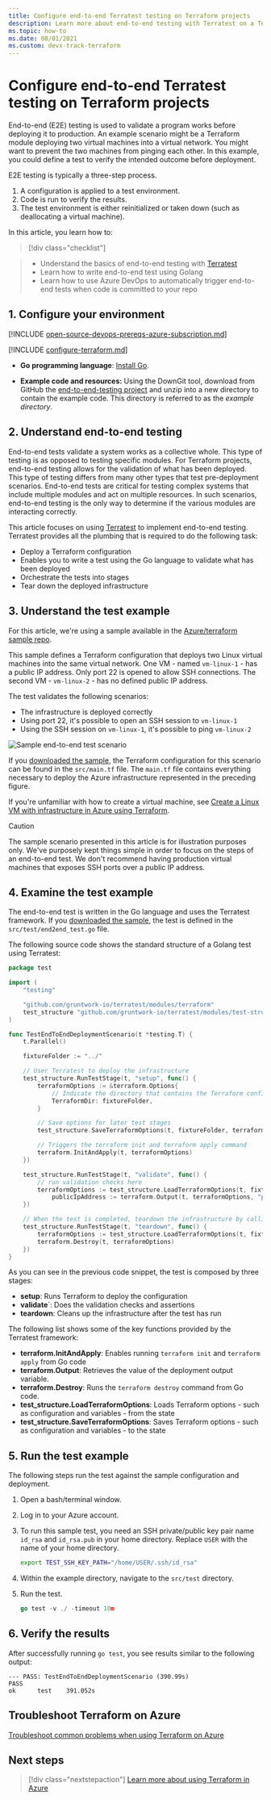 ```yaml
---
title: Configure end-to-end Terratest testing on Terraform projects
description: Learn more about end-to-end testing with Terratest on a Terraform project.
ms.topic: how-to
ms.date: 08/01/2021
ms.custom: devx-track-terraform
---
```


# Configure end-to-end Terratest testing on Terraform projects

End-to-end (E2E) testing is used to validate a program works before deploying it to production. An example scenario might be a Terraform module deploying two virtual machines into a virtual network. You might want to prevent the two machines from pinging each other. In this example, you could define a test to verify the intended outcome before deployment.

E2E testing is typically a three-step process.

1. A configuration is applied to a test environment.
1. Code is run to verify the results.
1. The test environment is either reinitialized or taken down (such as deallocating a virtual machine).

In this article, you learn how to:

> [!div class="checklist"]

> * Understand the basics of end-to-end testing with [Terratest](https://github.com/gruntwork-io/terratest)
> * Learn how to write end-to-end test using Golang
> * Learn how to use Azure DevOps to automatically trigger end-to-end tests when code is committed to your repo

## 1. Configure your environment

[!INCLUDE [open-source-devops-prereqs-azure-subscription.md](../includes/open-source-devops-prereqs-azure-subscription.md)]

[!INCLUDE [configure-terraform.md](includes/configure-terraform.md)]

- **Go programming language**: [Install Go](https://golang.org/dl/).

- **Example code and resources:** Using the DownGit tool, download from GitHub the [end-to-end-testing project](https://downgit.github.io/#/home?url=https://github.com/Azure/terraform/tree/master/samples/end-to-end-testing) and unzip into a new directory to contain the example code. This directory is referred to as the *example directory*.

## 2. Understand end-to-end testing

End-to-end tests validate a system works as a collective whole. This type of testing is as opposed to testing specific modules. For Terraform projects, end-to-end testing allows for the validation of what has been deployed. This type of testing differs from many other types that test pre-deployment scenarios. End-to-end tests are critical for testing complex systems that include multiple modules and act on multiple resources. In such scenarios, end-to-end testing is the only way to determine if the various modules are interacting correctly.

This article focuses on using [Terratest](https://github.com/gruntwork-io/terratest) to implement end-to-end testing. Terratest provides all the plumbing that is required to do the following task:

- Deploy a Terraform configuration
- Enables you to write a test using the Go language to validate what has been deployed
- Orchestrate the tests into stages
- Tear down the deployed infrastructure

## 3. Understand the test example

For this article, we're using a sample available in the [Azure/terraform sample repo](https://github.com/Azure/terraform/blob/master/samples/end-to-end-testing/README.md).

This sample defines a Terraform configuration that deploys two Linux virtual machines into the same virtual network. One VM - named `vm-linux-1` - has a public IP address. Only port 22 is opened to allow SSH connections. The second VM - `vm-linux-2` - has no defined public IP address.

The test validates the following scenarios:

- The infrastructure is deployed correctly
- Using port 22, it's possible to open an SSH session to `vm-linux-1`
- Using the SSH session on `vm-linux-1`, it's possible to ping `vm-linux-2`

![Sample end-to-end test scenario](media/best-practices-end-to-end-testing/scenario.png)

If you [downloaded the sample](#1-configure-your-environment), the Terraform configuration for this scenario can be found in the `src/main.tf` file. The `main.tf` file contains everything necessary to deploy the Azure infrastructure represented in the preceding figure.

If you're unfamiliar with how to create a virtual machine, see [Create a Linux VM with infrastructure in Azure using Terraform](create-linux-virtual-machine-with-infrastructure.md).

> [!CAUTION]
> The sample scenario presented in this article is for illustration purposes only. We've purposely kept things simple in order to focus on the steps of an end-to-end test. We don't recommend having production virtual machines that exposes SSH ports over a public IP address.

## 4. Examine the test example

The end-to-end test is written in the Go language and uses the Terratest framework. If you [downloaded the sample](#1-configure-your-environment), the test is defined in the `src/test/end2end_test.go` file.

The following source code shows the standard structure of a Golang test using Terratest:

```Go
package test

import (
    "testing"

    "github.com/gruntwork-io/terratest/modules/terraform"
    test_structure "github.com/gruntwork-io/terratest/modules/test-structure"
)

func TestEndToEndDeploymentScenario(t *testing.T) {
    t.Parallel()

    fixtureFolder := "../"

    // User Terratest to deploy the infrastructure
    test_structure.RunTestStage(t, "setup", func() {
        terraformOptions := &terraform.Options{
            // Indicate the directory that contains the Terraform configuration to deploy
            TerraformDir: fixtureFolder,
        }

        // Save options for later test stages
        test_structure.SaveTerraformOptions(t, fixtureFolder, terraformOptions)

        // Triggers the terraform init and terraform apply command
        terraform.InitAndApply(t, terraformOptions)
    })

    test_structure.RunTestStage(t, "validate", func() {
        // run validation checks here
        terraformOptions := test_structure.LoadTerraformOptions(t, fixtureFolder)
		    publicIpAddress := terraform.Output(t, terraformOptions, "public_ip_address")
    })

    // When the test is completed, teardown the infrastructure by calling terraform destroy
    test_structure.RunTestStage(t, "teardown", func() {
        terraformOptions := test_structure.LoadTerraformOptions(t, fixtureFolder)
        terraform.Destroy(t, terraformOptions)
    })
}
```

As you can see in the previous code snippet, the test is composed by three stages:

- **setup**: Runs Terraform to deploy the configuration
- **validate**`: Does the validation checks and assertions
- **teardown**: Cleans up the infrastructure after the test has run

The following list shows some of the key functions provided by the Terratest framework:

- **terraform.InitAndApply**: Enables running `terraform init` and `terraform apply` from Go code
- **terraform.Output**: Retrieves the value of the deployment output variable.
- **terraform.Destroy**: Runs the `terraform destroy` command from Go code.
- **test_structure.LoadTerraformOptions**: Loads Terraform options - such as configuration and variables - from the state
- **test_structure.SaveTerraformOptions**: Saves Terraform options - such as configuration and variables - to the state

## 5. Run the test example

The following steps run the test against the sample configuration and deployment.

1. Open a bash/terminal window.

1. Log in to your Azure account.

1. To run this sample test, you need an SSH private/public key pair name `id_rsa` and `id_rsa.pub` in your home directory. Replace `USER` with the name of your home directory.

    ```bash
    export TEST_SSH_KEY_PATH="/home/USER/.ssh/id_rsa"
    ```
    
1. Within the example directory, navigate to the `src/test` directory.

1. Run the test.

    ```go
    go test -v ./ -timeout 10m
    ```

## 6. Verify the results

After successfully running `go test`, you see results similar to the following output:
    
```output
--- PASS: TestEndToEndDeploymentScenario (390.99s)
PASS
ok      test    391.052s
```
    
## Troubleshoot Terraform on Azure

[Troubleshoot common problems when using Terraform on Azure](troubleshoot.md)

## Next steps

> [!div class="nextstepaction"] 
> [Learn more about using Terraform in Azure](/azure/terraform)
